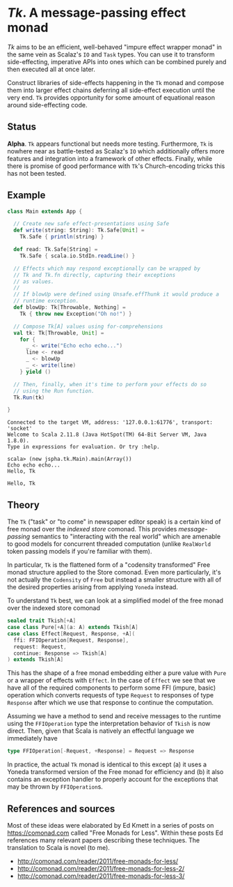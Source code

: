 
# *Tk*. A message-passing effect monad

*Tk* aims to be an efficient, well-behaved "impure effect wrapper 
monad" in the same vein as Scalaz's `IO` and `Task` types. You can 
use it to transform side-effecting, imperative APIs into ones which 
can be combined purely and then executed all at once later.

Construct libraries of side-effects happening in the `Tk` monad and
compose them into larger effect chains deferring all side-effect
execution until the very end. `Tk` provides opportunity for
some amount of equational reason around side-effecting code.

## Status

**Alpha**. `Tk` appears functional but needs more testing. 
Furthermore, `Tk` is nowhere near as battle-tested as Scalaz's `IO`
which additionally offers more features and integration into a 
framework of other effects. Finally, while there is promise of good 
performance with `Tk`'s Church-encoding tricks this has not been
tested.

## Example

```scala
class Main extends App {

  // Create new safe effect-presentations using Safe
  def write(string: String): Tk.Safe[Unit] =
    Tk.Safe { println(string) }

  def read: Tk.Safe[String] =
    Tk.Safe { scala.io.StdIn.readLine() }

  // Effects which may respond exceptionally can be wrapped by
  // Tk and Tk.fn directly, capturing their exceptions
  // as values.
  //
  // If blowUp were defined using Unsafe.effThunk it would produce a
  // runtime exception.
  def blowUp: Tk[Throwable, Nothing] =
    Tk { throw new Exception("Oh no!") }

  // Compose Tk[A] values using for-comprehensions
  val tk: Tk[Throwable, Unit] =
    for {
      _ <- write("Echo echo echo...")
      line <- read
      _ <- blowUp
      _ <- write(line)
    } yield ()

  // Then, finally, when it's time to perform your effects do so
  // using the Run function.
  Tk.Run(tk)

}
```

```
Connected to the target VM, address: '127.0.0.1:61776', transport: 'socket'
Welcome to Scala 2.11.8 (Java HotSpot(TM) 64-Bit Server VM, Java 1.8.0).
Type in expressions for evaluation. Or try :help.

scala> (new jspha.tk.Main).main(Array())
Echo echo echo...
Hello, Tk

Hello, Tk
```

## Theory

The `Tk` ("task" or "to come" in newspaper editor speak) is a 
certain kind of free monad over the *indexed store* 
comonad. This provides *message-passing* semantics to "interacting 
with the real world" which are amenable to good models for 
concurrent threaded computation (unlike `RealWorld` token passing 
models if you're familiar with them).

In particular, `Tk` is the flattened form of a "codensity 
transformed" Free monad structure applied to the Store comonad. 
Even more particularly, it's not actually the `Codensity` of `Free`
but instead a smaller structure with all of the desired properties 
arising from applying `Yoneda` instead.

To understand `Tk` best, we can look at a simplified model of
the free monad over the indexed store comonad

```scala
sealed trait Tkish[+A]
case class Pure[+A](a: A) extends Tkish[A]
case class Effect[Request, Response, +A](
  ffi: FFIOperation[Request, Response],
  request: Request,
  continue: Response => Tkish[A]
) extends Tkish[A]
```

This has the shape of a free monad embedding either a pure value 
with `Pure` or a wrapper of effects with `Effect`. In the case of 
`Effect` we see that we have all of the required components to 
perform some FFI (impure, basic) operation which converts requests 
of type `Request` to responses of type `Response` after which we use
that response to continue the computation.

Assuming we have a method to send and receive messages to the 
runtime using the `FFIOperation` type the interpretation behavior of 
`Tkish` is now direct. Then, given that Scala is natively an 
effectful language we immediately have

```scala
type FFIOperation[-Request, +Response] = Request => Response
```

In practice, the actual `Tk` monad is identical to this except (a)
it uses a Yoneda transformed version of the Free monad for 
efficiency and (b) it also contains an exception handler to properly
account for the exceptions that may be thrown by `FFIOperation`s.

## References and sources

Most of these ideas were elaborated by Ed Kmett in a series of posts 
on https://comonad.com called "Free Monads for Less". Within these 
posts Ed references many relevant papers describing these techniques.
The translation to Scala is novel (to me).

- http://comonad.com/reader/2011/free-monads-for-less/
- http://comonad.com/reader/2011/free-monads-for-less-2/
- http://comonad.com/reader/2011/free-monads-for-less-3/
